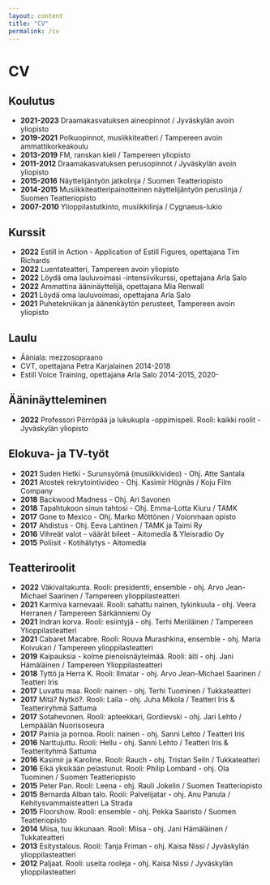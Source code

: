 ```yaml
---
layout: content
title: "CV"
permalink: /cv
---
```

# CV

## Koulutus
* **2021-2023** Draamakasvatuksen aineopinnot / Jyväskylän avoin yliopisto
* **2019-2021** Polkuopinnot, musiikkiteatteri / Tampereen avoin ammattikorkeakoulu
* **2013-2019** FM, ranskan kieli / Tampereen yliopisto
* **2011-2012** Draamakasvatuksen perusopinnot / Jyväskylän avoin yliopisto
* **2015-2016** Näyttelijäntyön jatkolinja / Suomen Teatteriopisto
* **2014-2015** Musiikkiteatteripainotteinen näyttelijäntyön peruslinja / Suomen Teatteriopisto
* **2007-2010** Ylioppilastutkinto, musiikkilinja / Cygnaeus-lukio

## Kurssit
* **2022** Estill in Action - Application of Estill Figures, opettajana Tim Richards
* **2022** Luentateatteri, Tampereen avoin yliopisto
* **2022** Löydä oma lauluvoimasi -intensiivikurssi, opettajana Arla Salo
* **2022** Ammattina ääninäyttelijä, opettajana Mia Renwall
* **2021** Löydä oma lauluvoimasi, opettajana Arla Salo
* **2021** Puhetekniikan ja äänenkäytön perusteet, Tampereen avoin yliopisto

## Laulu
* Ääniala: mezzosopraano
* CVT, opettajana Petra Karjalainen 2014-2018
* Estill Voice Training, opettajana Arla Salo 2014-2015, 2020-

## Ääninäytteleminen
* **2022** Professori Pörröpää ja lukukupla -oppimispeli. Rooli: kaikki roolit - Jyväskylän yliopisto

## Elokuva- ja TV-työt
* **2021** Suden Hetki - Surunsyömä (musiikkivideo) - Ohj. Atte Santala
* **2021** Atostek rekrytointivideo - Ohj. Kasimir Högnäs / Koju Film Company
* **2018** Backwood Madness - Ohj. Ari Savonen
* **2018** Tapahtukoon sinun tahtosi - Ohj. Emma-Lotta Kiuru / TAMK
* **2017** Gone to Mexico - Ohj. Marko Möttönen / Voionmaan opisto
* **2017** Ahdistus - Ohj. Eeva Lahtinen / TAMK ja Taimi Ry
* **2016** Vihreät valot - väärät bileet - Aitomedia & Yleisradio Oy
* **2015** Poliisit - Kotihälytys - Aitomedia

## Teatteriroolit
* **2022** Väkivaltakunta. Rooli: presidentti, ensemble - ohj. Arvo Jean-Michael Saarinen / Tampereen ylioppilasteatteri
* **2021** Karmiva karnevaali. Rooli: sahattu nainen, tykinkuula - ohj. Veera Herranen / Tampereen Särkänniemi Oy
* **2021** Indran korva. Rooli: esiintyjä - ohj. Terhi Meriläinen / Tampereen Ylioppilasteatteri
* **2021** Cabaret Macabre. Rooli: Rouva Murashkina, ensemble - ohj. Maria Koivukari / Tampereen ylioppilasteatteri
* **2019** Kaipauksia - kolme pienoisnäytelmää. Rooli: äiti - ohj. Jani Hämäläinen / Tampereen Ylioppilasteatteri
* **2018** Tyttö ja Herra K. Rooli: Ilmatar - ohj. Arvo Jean-Michael Saarinen / Teatteri Iris
* **2017** Luvattu maa. Rooli: nainen - ohj. Terhi Tuominen / Tukkateatteri
* **2017** Mitä? Nytkö?. Rooli: Laila - ohj. Juha Mikola / Teatteri Iris & Teatteriryhmä Sattuma
* **2017** Sotahevonen. Rooli: apteekkari, Gordievski - ohj. Jari Lehto / Lempäälän Nuorisoseura
* **2017** Painia ja pornoa. Rooli: nainen - ohj. Sanni Lehto / Teatteri Iris
* **2016** Narttujuttu. Rooli: Hellu - ohj. Sanni Lehto / Teatteri Iris & Teatterityhmä Sattuma
* **2016** Kasimir ja Karoline. Rooli: Rauch - ohj. Tristan Selin / Tukkateatteri
* **2016** Eikä yksikään pelastunut. Rooli: Philip Lombard - ohj. Ola Tuominen / Suomen Teatteriopisto
* **2015** Peter Pan. Rooli: Leena - ohj. Rauli Jokelin / Suomen Teatteriopisto
* **2015** Bernarda Alban talo. Rooli: Palvelijatar - ohj. Anu Panula / Kehitysvammaisteatteri La Strada
* **2015** Floorshow. Rooli: ensemble - ohj. Pekka Saaristo / Suomen Teatteriopisto
* **2014** Miisa, tuu ikkunaan. Rooli: Miisa - ohj. Jani Hämäläinen / Tukkateatteri
* **2013** Esitystalous. Rooli: Tanja Friman - ohj. Kaisa Nissi / Jyväskylän ylioppilasteatteri
* **2012** Paljaat. Rooli: useita rooleja - ohj. Kaisa Nissi / Jyväskylän ylioppilasteatteri




